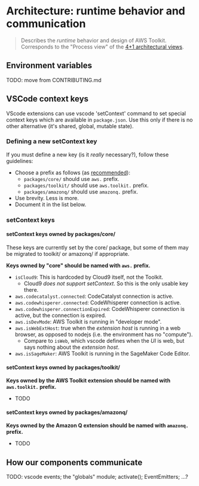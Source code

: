 # Architecture: runtime behavior and communication

> Describes the _runtime_ behavior and design of AWS Toolkit.
> Corresponds to the "Process view" of the [4+1 architectural views](https://en.wikipedia.org/wiki/4%2B1_architectural_view_model).

## Environment variables

TODO: move from CONTRIBUTING.md

## VSCode context keys

VScode extensions can use vscode 'setContext' command to set special context keys which are
available in `package.json`. Use this only if there is no other alternative (it's shared, global,
mutable state).

### Defining a new setContext key

If you must define a new key (is it _really_ necessary?), follow these guidelines:

-   Choose a prefix as follows (as [recommended](https://code.visualstudio.com/api/extension-guides/command#using-a-custom-when-clause-context)):
    -   `packages/core/` should use `aws.` prefix.
    -   `packages/toolkit/` should use `aws.toolkit.` prefix.
    -   `packages/amazonq/` should use `amazonq.` prefix.
-   Use brevity. Less is more.
-   Document it in the list below.

### setContext keys

#### setContext keys owned by packages/core/

These keys are currently set by the core/ package, but some of them may be migrated to toolkit/ or
amazonq/ if appropriate.

**Keys owned by "core" should be named with `aws.` prefix.**

-   `isCloud9`: This is hardcoded by Cloud9 itself, not the Toolkit.
    -   Cloud9 _does not support setContext_. So this is the only usable key there.
-   `aws.codecatalyst.connected`: CodeCatalyst connection is active.
-   `aws.codewhisperer.connected`: CodeWhisperer connection is active.
-   `aws.codewhisperer.connectionExpired`: CodeWhisperer connection is active, but the connection is expired.
-   `aws.isDevMode`: AWS Toolkit is running in "developer mode".
-   `aws.isWebExtHost`: true when the _extension host_ is running in a web browser, as opposed to
    nodejs (i.e. the environment has no "compute").
    -   Compare to `isWeb`, which vscode defines when the _UI_ is web, but says nothing about the
        _extension host_.
-   `aws.isSageMaker`: AWS Toolkit is running in the SageMaker Code Editor.

#### setContext keys owned by packages/toolkit/

**Keys owned by the AWS Toolkit extension should be named with `aws.toolkit.` prefix.**

-   TODO

#### setContext keys owned by packages/amazonq/

**Keys owned by the Amazon Q extension should be named with `amazonq.` prefix.**

-   TODO

## How our components communicate

TODO: vscode events; the "globals" module; activate(); EventEmitters; ...?
